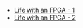 + [Life with an FPGA - 1](https://medium.com/@prateek22sri/life-with-an-fpga-1-the-beautiful-lights-766b07740c7a)
+ [Life with an FPGA - 2](https://medium.com/@prateek22sri/life-with-an-fpga-2-the-ugly-lights-d67eb60b2c64)
